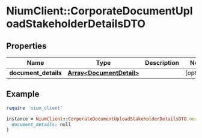 # NiumClient::CorporateDocumentUploadStakeholderDetailsDTO

## Properties

| Name | Type | Description | Notes |
| ---- | ---- | ----------- | ----- |
| **document_details** | [**Array&lt;DocumentDetail&gt;**](DocumentDetail.md) |  | [optional] |

## Example

```ruby
require 'nium_client'

instance = NiumClient::CorporateDocumentUploadStakeholderDetailsDTO.new(
  document_details: null
)
```

